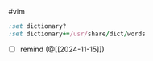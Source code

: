 #vim 

```rb
:set dictionary?
:set dictionary+=/usr/share/dict/words
```

- [ ] remind (@[[2024-11-15]])